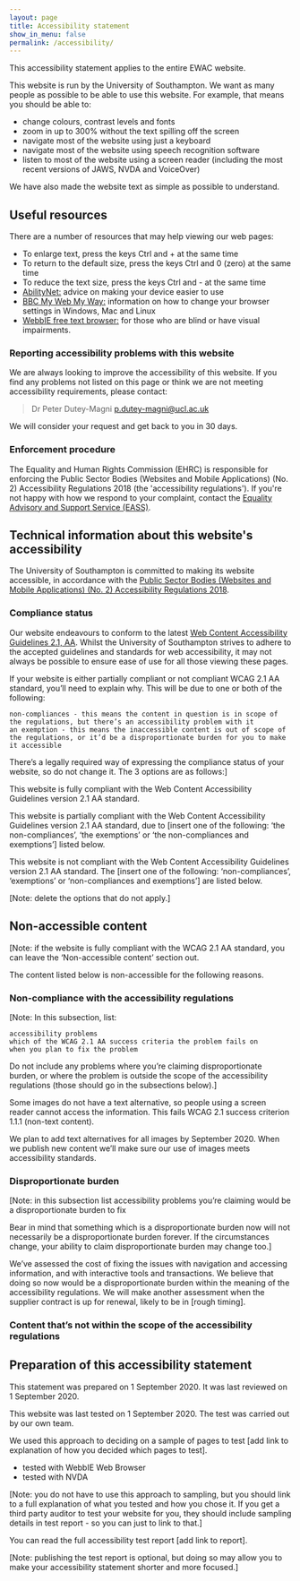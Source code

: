 ```yaml
---
layout: page
title: Accessibility statement
show_in_menu: false
permalink: /accessibility/
---
```



This accessibility statement applies to the entire EWAC website.

This website is run by the University of Southampton. We want as many people as possible to be able to use this website. For example, that means you should be able to:

* change colours, contrast levels and fonts
* zoom in up to 300% without the text spilling off the screen
* navigate most of the website using just a keyboard
* navigate most of the website using speech recognition software
* listen to most of the website using a screen reader (including the most recent versions of JAWS, NVDA and VoiceOver)

We have also made the website text as simple as possible to understand.


## Useful resources 

There are a number of resources that may help viewing our web pages:

* To enlarge text, press the keys Ctrl and + at the same time
* To return to the default size, press the keys Ctrl and 0 (zero) at the same time
* To reduce the text size, press the keys Ctrl and - at the same time
* [AbilityNet:](https://mcmw.abilitynet.org.uk/) advice on making your device easier to use 
* [BBC My Web My Way:](http://www.bbc.co.uk/accessibility/index.shtml) information on how to change your browser settings in Windows, Mac and Linux
* [WebbIE free text browser:](https://www.webbie.org.uk/) for those who are blind or have visual impairments.




<!--
## How accessible this website is

[Note: use this section to provide information that a disabled user can act on - for example, avoid a particular section of the website, or request an alternative version rather than waste time trying to make it work with their assistive technology. Try to list in order of most impact to least impact.]

We know some parts of this website are not fully accessible:

    the text will not reflow in a single column when you change the size of the browser window
    you cannot modify the line height or spacing of text
    most older PDF documents are not fully accessible to screen reader software
    live video streams do not have captions
    some of our online forms are difficult to navigate using just a keyboard
    you cannot skip to the main content when using a screen reader
    there’s a limit to how far you can magnify the map on our ‘contact us’ page
-->



### Reporting accessibility problems with this website

We are always looking to improve the accessibility of this website. If you find any problems not listed on this page or think we are not meeting accessibility requirements, please contact: 

> Dr Peter Dutey-Magni
> p.dutey-magni@ucl.ac.uk
 
We will consider your request and get back to you in 30 days.


### Enforcement procedure

The Equality and Human Rights Commission (EHRC) is responsible for enforcing the Public Sector Bodies (Websites and Mobile Applications) (No. 2) Accessibility Regulations 2018 (the 'accessibility regulations'). If you're not happy with how we respond to your complaint, contact the [Equality Advisory and Support Service (EASS)](https://www.equalityadvisoryservice.com/).

## Technical information about this website's accessibility

The University of Southampton is committed to making its website accessible, in accordance with the [Public Sector Bodies (Websites and Mobile Applications) (No. 2) Accessibility Regulations 2018](http://www.legislation.gov.uk/uksi/2018/952/contents/made).


### Compliance status


Our website endeavours to conform to the latest [Web Content Accessibility Guidelines 2.1, AA](https://www.w3.org/TR/WCAG21/). Whilst the University of Southampton strives to adhere to the accepted guidelines and standards for web accessibility, it may not always be possible to ensure ease of use for all those viewing these pages. 

If your website is either partially compliant or not compliant WCAG 2.1 AA standard, you’ll need to explain why. This will be due to one or both of the following:

    non-compliances - this means the content in question is in scope of the regulations, but there’s an accessibility problem with it
    an exemption - this means the inaccessible content is out of scope of the regulations, or it’d be a disproportionate burden for you to make it accessible

There’s a legally required way of expressing the compliance status of your website, so do not change it. The 3 options are as follows:]

This website is fully compliant with the Web Content Accessibility Guidelines version 2.1 AA standard.

This website is partially compliant with the Web Content Accessibility Guidelines version 2.1 AA standard, due to [insert one of the following: ‘the non-compliances’, ‘the exemptions’ or ‘the non-compliances and exemptions’] listed below.

This website is not compliant with the Web Content Accessibility Guidelines version 2.1 AA standard. The [insert one of the following: ‘non-compliances’, ‘exemptions’ or ‘non-compliances and exemptions’] are listed below.

[Note: delete the options that do not apply.]

## Non-accessible content

[Note: if the website is fully compliant with the WCAG 2.1 AA standard, you can leave the ‘Non-accessible content’ section out.
 
The content listed below is non-accessible for the following reasons.

### Non-compliance with the accessibility regulations

[Note: In this subsection, list:

    accessibility problems
    which of the WCAG 2.1 AA success criteria the problem fails on
    when you plan to fix the problem

Do not include any problems where you’re claiming disproportionate burden, or where the problem is outside the scope of the accessibility regulations (those should go in the subsections below).]

Some images do not have a text alternative, so people using a screen reader cannot access the information. This fails WCAG 2.1 success criterion 1.1.1 (non-text content).

We plan to add text alternatives for all images by September 2020. When we publish new content we’ll make sure our use of images meets accessibility standards.

### Disproportionate burden

[Note: in this subsection list accessibility problems you’re claiming would be a disproportionate burden to fix

Bear in mind that something which is a disproportionate burden now will not necessarily be a disproportionate burden forever. If the circumstances change, your ability to claim disproportionate burden may change too.]

We’ve assessed the cost of fixing the issues with navigation and accessing information, and with interactive tools and transactions. We believe that doing so now would be a disproportionate burden within the meaning of the accessibility regulations. We will make another assessment when the supplier contract is up for renewal, likely to be in [rough timing].

### Content that’s not within the scope of the accessibility regulations


## Preparation of this accessibility statement

This statement was prepared on 1 September 2020. It was last reviewed on 1 September 2020.

This website was last tested on 1 September 2020. The test was carried out by our own team.

We used this approach to deciding on a sample of pages to test [add link to explanation of how you decided which pages to test].

* tested with WebbIE Web Browser
* tested with NVDA

[Note: you do not have to use this approach to sampling, but you should link to a full explanation of what you tested and how you chose it. If you get a third party auditor to test your website for you, they should include sampling details in test report - so you can just to link to that.]

You can read the full accessibility test report [add link to report].

[Note: publishing the test report is optional, but doing so may allow you to make your accessibility statement shorter and more focused.]

